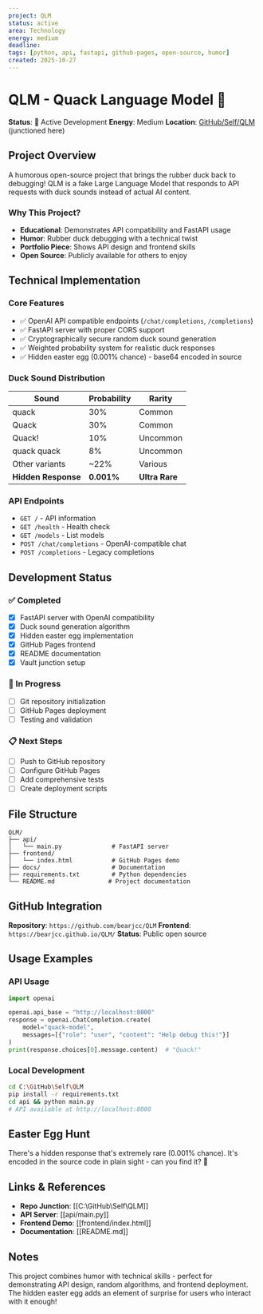 ```yaml
---
project: QLM
status: active
area: Technology
energy: medium
deadline:
tags: [python, api, fastapi, github-pages, open-source, humor]
created: 2025-10-27
---
```


# QLM - Quack Language Model 🦆

**Status**: 🚧 Active Development
**Energy**: Medium
**Location**: [GitHub/Self/QLM](C:\GitHub\Self\QLM) (junctioned here)

## Project Overview

A humorous open-source project that brings the rubber duck back to debugging! QLM is a fake Large Language Model that responds to API requests with duck sounds instead of actual AI content.

### Why This Project?

- **Educational**: Demonstrates API compatibility and FastAPI usage
- **Humor**: Rubber duck debugging with a technical twist
- **Portfolio Piece**: Shows API design and frontend skills
- **Open Source**: Publicly available for others to enjoy

## Technical Implementation

### Core Features
- ✅ OpenAI API compatible endpoints (`/chat/completions`, `/completions`)
- ✅ FastAPI server with proper CORS support
- ✅ Cryptographically secure random duck sound generation
- ✅ Weighted probability system for realistic duck responses
- ✅ Hidden easter egg (0.001% chance) - base64 encoded in source

### Duck Sound Distribution
| Sound | Probability | Rarity |
|-------|-------------|---------|
| quack | 30% | Common |
| Quack | 30% | Common |
| Quack! | 10% | Uncommon |
| quack quack | 8% | Uncommon |
| Other variants | ~22% | Various |
| **Hidden Response** | **0.001%** | **Ultra Rare** |

### API Endpoints
- `GET /` - API information
- `GET /health` - Health check
- `GET /models` - List models
- `POST /chat/completions` - OpenAI-compatible chat
- `POST /completions` - Legacy completions

## Development Status

### ✅ Completed
- [x] FastAPI server with OpenAI compatibility
- [x] Duck sound generation algorithm
- [x] Hidden easter egg implementation
- [x] GitHub Pages frontend
- [x] README documentation
- [x] Vault junction setup

### 🔄 In Progress
- [ ] Git repository initialization
- [ ] GitHub Pages deployment
- [ ] Testing and validation

### 📋 Next Steps
- [ ] Push to GitHub repository
- [ ] Configure GitHub Pages
- [ ] Add comprehensive tests
- [ ] Create deployment scripts

## File Structure

```
QLM/
├── api/
│   └── main.py              # FastAPI server
├── frontend/
│   └── index.html           # GitHub Pages demo
├── docs/                    # Documentation
├── requirements.txt         # Python dependencies
└── README.md               # Project documentation
```

## GitHub Integration

**Repository**: `https://github.com/bearjcc/QLM`
**Frontend**: `https://bearjcc.github.io/QLM/`
**Status**: Public open source

## Usage Examples

### API Usage
```python
import openai

openai.api_base = "http://localhost:8000"
response = openai.ChatCompletion.create(
    model="quack-model",
    messages=[{"role": "user", "content": "Help debug this!"}]
)
print(response.choices[0].message.content)  # "Quack!"
```

### Local Development
```bash
cd C:\GitHub\Self\QLM
pip install -r requirements.txt
cd api && python main.py
# API available at http://localhost:8000
```

## Easter Egg Hunt

There's a hidden response that's extremely rare (0.001% chance). It's encoded in the source code in plain sight - can you find it? 🦆

## Links & References

- **Repo Junction**: [[C:\GitHub\Self\QLM]]
- **API Server**: [[api/main.py]]
- **Frontend Demo**: [[frontend/index.html]]
- **Documentation**: [[README.md]]

## Notes

This project combines humor with technical skills - perfect for demonstrating API design, random algorithms, and frontend deployment. The hidden easter egg adds an element of surprise for users who interact with it enough!
